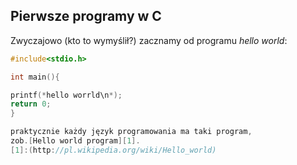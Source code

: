 ## Pierwsze programy w C

Zwyczajowo (kto to wymyślił?) zacznamy od programu
*hello world*:

```c
#include<stdio.h>

int main(){

printf(*hello worrld\n*);
return 0;
}

praktycznie każdy język programowania ma taki program,
zob.[Hello world program][1].
[1]:(http://pl.wikipedia.org/wiki/Hello_world)
